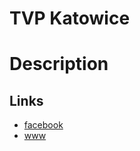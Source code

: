 TVP Katowice
============

Description
===========


Links
-----
- [facebook](https://www.facebook.com/pages/TVP-Katowice/112803335398147)
- [www](http://www.tvp.pl/katowice)
